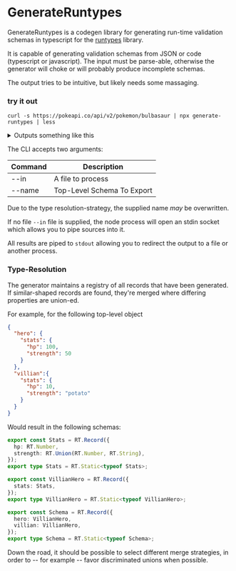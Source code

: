 # GenerateRuntypes

GenerateRuntypes is a codegen library for generating run-time validation schemas in typescript for the [runtypes](https://github.com/pelotom/runtypes) library.

It is capable of generating validation schemas from JSON or code (typescript or javascript). The input must be parse-able, otherwise the generator will choke or will probably produce incomplete schemas.

The output tries to be intuitive, but likely needs some massaging.

### try it out

``` 
curl -s https://pokeapi.co/api/v2/pokemon/bulbasaur | npx generate-runtypes | less
``` 

<details>
  <summary>Outputs something like this</summary>
  <pre>
   import * as RT from "runtypes";
  export const Ability = RT.Record({
    name: RT.String,
    url: RT.String,
  });
  export type Ability = RT.Static<typeof Ability>;
  export const Abilities = RT.Record({
    ability: Ability,
    is_hidden: RT.Boolean,
    slot: RT.Number,
  });
  export type Abilities = RT.Static<typeof Abilities>;
  export const GameIndices = RT.Record({
    game_index: RT.Number,
    version: Ability,
  });
  export type GameIndices = RT.Static<typeof GameIndices>;
  export const VersionGroupDetails = RT.Record({
    level_learned_at: RT.Number,
    move_learn_method: Ability,
    version_group: Ability,
  });
  export type VersionGroupDetails = RT.Static<typeof VersionGroupDetails>;
  export const Moves = RT.Record({
    move: Ability,
    version_group_details: RT.Array(VersionGroupDetails),
  });
  export type Moves = RT.Static<typeof Moves>;
  export const Sprites = RT.Record({
    back_default: RT.String,
    back_female: RT.Null,
    back_shiny: RT.String,
    back_shiny_female: RT.Null,
    front_default: RT.String,
    front_female: RT.Null,
    front_shiny: RT.String,
    front_shiny_female: RT.Null,
  });
  export type Sprites = RT.Static<typeof Sprites>;
  export const Stats = RT.Record({
    base_stat: RT.Number,
    effort: RT.Number,
    stat: Ability,
  });
  export type Stats = RT.Static<typeof Stats>;
  export const Types = RT.Record({
    slot: RT.Number,
    type: Ability,
  });
  export type Types = RT.Static<typeof Types>;
  export const Pokeman = RT.Record({
    abilities: RT.Array(Abilities),
    base_experience: RT.Number,
    forms: RT.Array(Ability),
    game_indices: RT.Array(GameIndices),
    height: RT.Number,
    id: RT.Number,
    is_default: RT.Boolean,
    location_area_encounters: RT.String,
    moves: RT.Array(Moves),
    name: RT.String,
    order: RT.Number,
    species: Ability,
    sprites: Sprites,
    stats: RT.Array(Stats),
    types: RT.Array(Types),
    weight: RT.Number,
  });
  export type Pokeman = RT.Static<typeof Pokeman>;
  
  </pre>
</details>


The CLI accepts two arguments:

| Command | Description                |
|---------|----------------------------|
| --in    | A file to process          |
| --name  | Top-Level Schema To Export |

Due to the type resolution-strategy, the supplied name _may_ be overwritten.

If no file `--in` file is supplied, the node process will open an stdin socket which allows you to pipe sources into it.

All results are piped to `stdout` allowing you to redirect the output to a file or another process.


### Type-Resolution

The generator maintains a registry of all records that have been generated. If similar-shaped records are found, they're merged where differing properties are union-ed.

For example, for the following top-level object 

```json
{
  "hero": {
    "stats": {
      "hp": 100,
      "strength": 50
    }
  },
  "villian":{
    "stats": {
      "hp": 10,
      "strength": "potato"
    }
  }
}
```

Would result in the following schemas:

```typescript
export const Stats = RT.Record({
  hp: RT.Number,
  strength: RT.Union(RT.Number, RT.String),
});
export type Stats = RT.Static<typeof Stats>;

export const VillianHero = RT.Record({
  stats: Stats,
});
export type VillianHero = RT.Static<typeof VillianHero>;

export const Schema = RT.Record({
  hero: VillianHero,
  villian: VillianHero,
});
export type Schema = RT.Static<typeof Schema>;
```

Down the road, it should be possible to select different merge strategies, in order to -- for example -- favor discriminated unions when possible.


